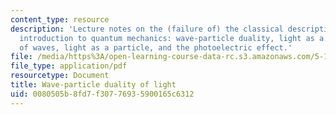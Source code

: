 ```yaml
---
content_type: resource
description: 'Lecture notes on the (failure of) the classical description of an atom,
  introduction to quantum mechanics: wave-particle duality, light as a wave, characteristics
  of waves, light as a particle, and the photoelectric effect.'
file: /media/https%3A/open-learning-course-data-rc.s3.amazonaws.com/5-111-principles-of-chemical-science-fall-2008/0080505b8fd7f30776935900165c6312_lecnotes03.pdf
file_type: application/pdf
resourcetype: Document
title: Wave-particle duality of light
uid: 0080505b-8fd7-f307-7693-5900165c6312
---
```

